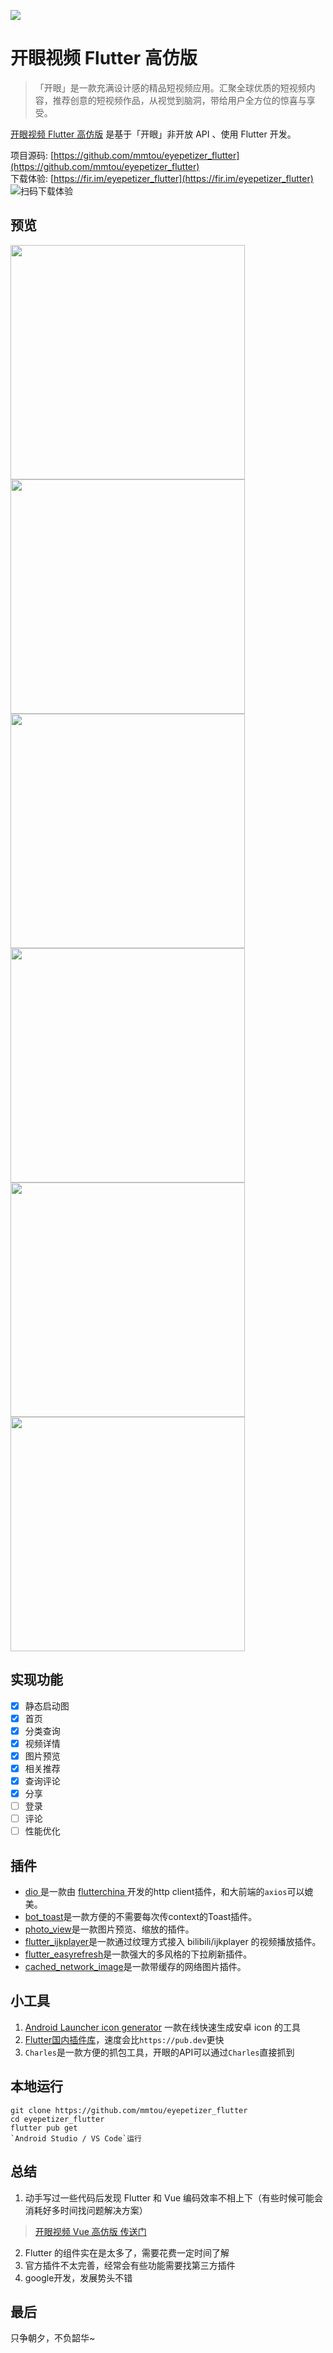 ![](http://img.kaiyanapp.com/0-262c2ce15c1d04f5cfb59deffa43dd7f.jpeg)
# 开眼视频 Flutter 高仿版
> 「开眼」是一款充满设计感的精品短视频应用。汇聚全球优质的短视频内容，推荐创意的短视频作品，从视觉到脑洞，带给用户全方位的惊喜与享受。

[开眼视频 Flutter 高仿版](https://github.com/mmtou/eyepetizer_flutter) 是基于「开眼」非开放 API 、使用 Flutter 开发。

项目源码: [https://github.com/mmtou/eyepetizer_flutter](https://github.com/mmtou/eyepetizer_flutter)  
下载体验: [https://fir.im/eyepetizer_flutter](https://fir.im/eyepetizer_flutter)  
![扫码下载体验](https://github.com/mmtou/eyepetizer_flutter/raw/master/demo/images/d1.png)

## 预览
<img src="https://github.com/mmtou/eyepetizer_flutter/raw/master/demo/images/1.png" width="375"><img src="https://github.com/mmtou/eyepetizer_flutter/raw/master/demo/images/2.png" width="375"><img src="https://github.com/mmtou/eyepetizer_flutter/raw/master/demo/images/3.png" width="375"><img src="https://github.com/mmtou/eyepetizer_flutter/raw/master/demo/images/4.png" width="375"><img src="https://github.com/mmtou/eyepetizer_flutter/raw/master/demo/images/5.png" width="375"><img src="https://github.com/mmtou/eyepetizer_flutter/raw/master/demo/images/6.png" width="375">

## 实现功能
- [x] 静态启动图
- [x] 首页
- [x] 分类查询
- [x] 视频详情
- [x] 图片预览
- [x] 相关推荐
- [x] 查询评论
- [x] 分享
- [ ] 登录
- [ ] 评论
- [ ] 性能优化

## 插件
- [dio ](https://github.com/flutterchina/dio)是一款由 [ flutterchina ](https://github.com/flutterchina)开发的http client插件，和大前端的`axios`可以媲美。
- [bot_toast](https://github.com/MMMzq/bot_toast)是一款方便的不需要每次传context的Toast插件。
- [photo_view](https://github.com/renancaraujo/photo_view)是一款图片预览、缩放的插件。
- [flutter_ijkplayer](https://github.com/CaiJingLong/flutter_ijkplayer)是一款通过纹理方式接入 bilibili/ijkplayer 的视频播放插件。
- [flutter_easyrefresh](https://github.com/xuelongqy/flutter_easyrefresh)是一款强大的多风格的下拉刷新插件。
- [cached_network_image](https://github.com/Baseflow/flutter_cached_network_image)是一款带缓存的网络图片插件。

## 小工具
1. [Android Launcher icon generator](https://romannurik.github.io/AndroidAssetStudio/icons-launcher.html) 一款在线快速生成安卓 icon 的工具
2. [Flutter国内插件库](https://pub.flutter-io.cn/)，速度会比`https://pub.dev`更快
3. `Charles`是一款方便的抓包工具，开眼的API可以通过`Charles`直接抓到

## 本地运行
```shell
git clone https://github.com/mmtou/eyepetizer_flutter
cd eyepetizer_flutter
flutter pub get
`Android Studio / VS Code`运行
```

## 总结
1. 动手写过一些代码后发现 Flutter 和 Vue 编码效率不相上下（有些时候可能会消耗好多时间找问题解决方案）
> [开眼视频 Vue 高仿版 传送门](https://github.com/mmtou/eyepetizer_vue)
2. Flutter 的组件实在是太多了，需要花费一定时间了解
3. 官方插件不太完善，经常会有些功能需要找第三方插件
4. google开发，发展势头不错

## 最后
只争朝夕，不负韶华~
